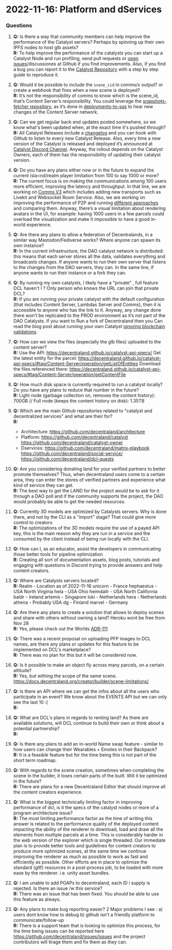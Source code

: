 # 2022-11-16: Platform and dServices


### Questions 

1. **Q:** Is there a way that community members can help improve the performance of the Catalyst servers? Perhaps by spinning up their own IPFS nodes to host glb assets?<br/>
**R:** To help improve the performance of the catalysts you can start up a Catalyst Node and run profiling, send pull requests or [open issues](https://github.com/decentraland/issues/issues/new/choose)/discussiones at Github if you find improvements. Also, if you find a bug you can report it to the [Catalyst Repository](https://github.com/decentraland/catalyst) with a step by step guide to reproduce it.

1. **Q:** Would it be possible to include the `scene_cid` in comms/x output? or create a webhook that fires when a new scene is deployed?<br/>
**R:** It’s not the responsibility of comms to know which is the scene_id, that’s Content Server’s responsibility. You could leverage the [snapshots-fetcher repository](https://github.com/decentraland/snapshots-fetcher), as it’s done in [deployments-to-sqs](https://github.com/decentraland/deployments-to-sqs) to hear new changes of the Content Server network.


1. **Q:** Can we get regular back end updates posted somewhere, so we know what's been updated when, at the exact time it's pushed through?<br/>
**R:** All Catalyst Releases include a [changelog](https://github.com/decentraland/catalyst/releases) and you can hook with Github to listen to every new Catalyst Release. Also, every time a new version of the Catalyst is released and deployed it’s announced at [Catalyst Discord Channel](https://discord.com/channels/417796904760639509/948230185457696820). Anyway, the rollout depends on the Catalyst Owners, each of them has the responsibility of updating their catalyst version.


1. **Q:** Do you have any plans either now or in the future to expand the current isla<nd/realm player limitation from 100 to say 1000 or more?<br/>
**R:** The current focus is on making the communications among 100 users more efficient, improving the latency and throughput. In that line, we are working on [Comms V3](https://rfc.decentraland.org/adr/ADR-70) which includes adding new transports such as Livekit and Websocket Room Service. Also, we are working on improving the performance of P2P and running [different approaches](https://rfc.decentraland.org/adr/ADR-114) and comparing them.
Anyway, there’s a visual limitation about rendering avatars in the UI, for example: having 1000 users in a few parcels could overload the visualization and make it impossible to have a good in-world experience.

1. **Q:** Are there any plans to allow a federation of Decentralands, in a similar way Mastodon/Fediverse works? Where anyone can spawn its own instance?<br/> 
**R:** In the current infrastructure, the DAO catalyst network is distributed: this means that each server stores all the data, validates everything and broadcasts changes. If anyone wants to run their own server that listens to the changes from the DAO servers, they can. In the same line, if anyone wants to run their instance or a fork they can.

1. **Q:** By running my own catalysts, I likely have a "private" , full feature DCL haven't I ? Only person who knows the URL can join that private DCL?<br/>
**R:** If you are running your private catalyst with the default configuration (that includes Content Server, Lambdas Server and Comms), then it is accessible to anyone who has the link to it. Anyway, any change done there won’t be replicated to the PROD environment as it’s not part of the DAO Catalysts.
If you want to Run a fork of Decentraland then you Can read the blog post about running your own Catalyst [ignoring blockchain validations](https://docs.decentraland.org/contributor/tutorials/how-to-run-a-catalyst/#using-your-node-for-scene-development).

1. **Q:** How can we view the files (especially the glb files) uploaded to the content server?<br/>
**R:** Use the API: https://decentraland.github.io/catalyst-api-specs/
Get the latest entity for the parcel: https://decentraland.github.io/catalyst-api-specs/#tag/Content-Server/operation/getListOfEntities
Download the files referenced there: https://decentraland.github.io/catalyst-api-specs/#tag/Content-Server/operation/getContentFile

1. **Q:** How much disk space is currently required to run a catalyst locally? Do you have any plans to reduce that number in the future?<br/>
**R:** Light node (garbage collection on, removes the content history): 700GB  // Full node (keeps the content history on disk): 1.35TB

1. **Q:** Which are the main Github repositories related to "catalyst and decentralized services" and what are their for?<br/>
**R:** 
   - Architecture: https://github.com/decentraland/architecture
   - Platform: 
     https://github.com/decentraland/catalyst
     https://github.com/decentraland/catalyst-owner
   - Dservices:
     https://github.com/decentraland/matrix-playbook
     https://github.com/decentraland/social-service/
     https://github.com/decentraland/dcl-quests


1. **Q:** Are you considering donating land for your verified partners to better promote themselves? Thus, when decentraland users come to a certain area, they can enter the stores of verified partners and experience what kind of service they can get.<br/>
**R:** The best way to get the LAND for the project would be to ask for it through a DAO poll and if the community supports the project, the DAO would probably be able to get the needed resources. 

1. **Q:** Currently 3D models are optimized by Catalysts servers. Why is done there, and not by the CLI as a "import" stage? That could give more control to creators<br/>
**R:** The optimizations of the 3D models require the use of a payed API key, this is the main reason why they are run in a service and the consumed by the client instead of being run locally with the CLI. 

1. **Q:** How can I, as an educator, assist the developers in communicating those better tools for pipeline optimization<br/>
**R:** Creating all sort of documentation assets, blog posts, tutorials and engaging with questions in Discord trying to provide answers and help content creators.  

1. **Q:** Where are Catalysts servers located?<br/>
**R:** Realm - Location as of 2022-11-16
unicorn - France
hephaestus - USA North Virginia
hela - USA Ohio
heimdallr - USA North California
baldr - Ireland
artemis - Singapore
loki - Netherlands 
hera - Netherlands 
athena - Probably USA
dg - Finland
marvel - Germany

1. **Q:** Are there any plans to create a solution that allows to deploy scenes and share with others without owning a land? Heroku wont be free from Nov 28<br/>
**R:** Yes, please check out the Worlds [ADR-111](https://rfc.decentraland.org/adr/ADR-111)


1. **Q:**  There was a recent proposal on uploading PFP images to DCL names, are there any plans or updates for this feature to be implemented on DCL's marketplace?<br/>
**R:** There was no plan for this but it will be considered now. 

1. **Q:** Is it possible to make an object fly across many parcels, on a certain altitude?<br/>
**R:** Yes, but withing the scope of the same scene. https://docs.decentraland.org/creator/builder/scene-limitations/

1. **Q:** Is there an API where we can get the infos about all the users who participate in an event? We know about the EVENTS API  but we can only see the last 10 :(<br/>
**R:** 

1. **Q:**  What are DCL's plans in regards to renting land? As there are available solutions, will DCL continue to build their own or think about a potential partnership?<br/>
**R:** 


1. **Q:** Is there any plans to add an in-world Name swap feature - similar to how users can change their Wearables + Emotes in their Backpack?<br/>
**R:** It is a feasible feature but for the time being this is not part of the short term roadmap. 

1. **Q:**   With regards to the scene creation, sometimes when completing the scene in the builder, it loses certain parts of the built. Will it be optimized in the future?<br/>
**R:** There are plans for a new Decentraland Editor that should improve all the content creators experience. 

1. **Q:** What is the biggest technically limiting factor in improving performance of dcl, is it the specs of the catalyst nodes or more of a program architecture issue?<br/>
**R:** The most limiting performance factor as the time of writing this answer is related to the performance quality of the deployed content impacting the ability of the renderer to download, load and draw all the elements from multiple parcels at a time. This is considerably harder in the web version of the explorer which is single threaded.
Our immediate plan is to provide better tools and guidelines for content creators to produce more optimized scenes, at the same time we continue improving the renderer as much as possible to work as fast and efficiently as possible. Other efforts are in place to optimize the standard (gltf) resources in a post-process job, to be loaded with more ease by the renderer. i.e. unity asset bundles.


1. **Q:** I am unable to add POAPs to decentraland, each ID i supply is rejected. Is there an issue /w this service?<br/> 
**R:** There was an issue that has been fixed. You should be able to use this feature as always. 


1. **Q:** Any plans to make bug reporting easier? 2 Major problems I see : a) users dont know how to debug b) github isn't a friendly platform to communicate/follow-up<br/>
**R:** There is a support team that is looking to optimize this process, for the time being issues can be reported here https://github.com/decentraland/issues/issues and the project contributors will tirage them and fix them as they can. 
